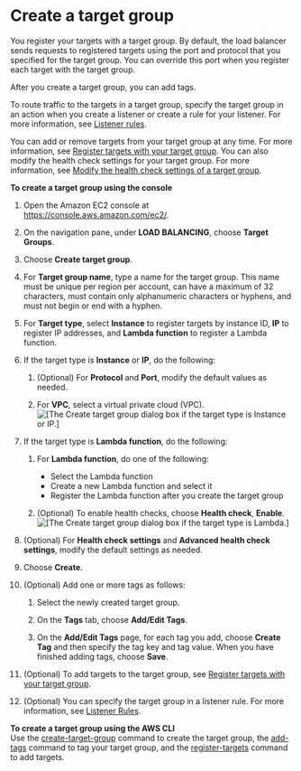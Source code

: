 # Create a target group<a name="create-target-group"></a>

You register your targets with a target group\. By default, the load balancer sends requests to registered targets using the port and protocol that you specified for the target group\. You can override this port when you register each target with the target group\.

After you create a target group, you can add tags\.

To route traffic to the targets in a target group, specify the target group in an action when you create a listener or create a rule for your listener\. For more information, see [Listener rules](load-balancer-listeners.md#listener-rules)\.

You can add or remove targets from your target group at any time\. For more information, see [Register targets with your target group](target-group-register-targets.md)\. You can also modify the health check settings for your target group\. For more information, see [Modify the health check settings of a target group](target-group-health-checks.md#modify-health-check-settings)\.

**To create a target group using the console**

1. Open the Amazon EC2 console at [https://console\.aws\.amazon\.com/ec2/](https://console.aws.amazon.com/ec2/)\.

1. On the navigation pane, under **LOAD BALANCING**, choose **Target Groups**\.

1. Choose **Create target group**\.

1. For **Target group name**, type a name for the target group\. This name must be unique per region per account, can have a maximum of 32 characters, must contain only alphanumeric characters or hyphens, and must not begin or end with a hyphen\.

1. For **Target type**, select **Instance** to register targets by instance ID, **IP** to register IP addresses, and **Lambda function** to register a Lambda function\.

1. If the target type is **Instance** or **IP**, do the following:

   1. \(Optional\) For **Protocol** and **Port**, modify the default values as needed\.

   1. For **VPC**, select a virtual private cloud \(VPC\)\.  
![\[The Create target group dialog box if the target type is Instance or IP.\]](http://docs.aws.amazon.com/elasticloadbalancing/latest/application/images/create_target_group.png)

1. If the target type is **Lambda function**, do the following:

   1. For **Lambda function**, do one of the following:
      + Select the Lambda function
      + Create a new Lambda function and select it
      + Register the Lambda function after you create the target group

   1. \(Optional\) To enable health checks, choose **Health check**, **Enable**\.  
![\[The Create target group dialog box if the target type is Lambda.\]](http://docs.aws.amazon.com/elasticloadbalancing/latest/application/images/create_target_group_lambda.png)

1. \(Optional\) For **Health check settings** and **Advanced health check settings**, modify the default settings as needed\.

1. Choose **Create**\.

1. \(Optional\) Add one or more tags as follows:

   1. Select the newly created target group\.

   1. On the **Tags** tab, choose **Add/Edit Tags**\.

   1. On the **Add/Edit Tags** page, for each tag you add, choose **Create Tag** and then specify the tag key and tag value\. When you have finished adding tags, choose **Save**\.

1. \(Optional\) To add targets to the target group, see [Register targets with your target group](target-group-register-targets.md)\.

1. \(Optional\) You can specify the target group in a listener rule\. For more information, see [Listener Rules](listener-update-rules.md)\.

**To create a target group using the AWS CLI**  
Use the [create\-target\-group](https://docs.aws.amazon.com/cli/latest/reference/elbv2/create-target-group.html) command to create the target group, the [add\-tags](https://docs.aws.amazon.com/cli/latest/reference/elbv2/add-tags.html) command to tag your target group, and the [register\-targets](https://docs.aws.amazon.com/cli/latest/reference/elbv2/register-targets.html) command to add targets\.